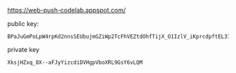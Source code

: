 https://web-push-codelab.appspot.com/

public key:

```
BPaJuGmPoLpW4rpKd2nnsSEUbujmGZiWp2TcFhVEZtdOhfTijX_O1IzlV_iKprcdpftEL379Q9cWuVPXWzf97Ys
```

private key

```
XksjHZxq_8X--aFJyYizcdiDVHgpVboXRL9GsY6vLQM
```